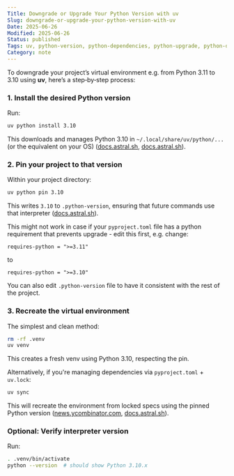 ```yaml
---
Title: Downgrade or Upgrade Your Python Version with uv
Slug: downgrade-or-upgrade-your-python-version-with-uv
Date: 2025-06-26
Modified: 2025-06-26
Status: published
Tags: uv, python-version, python-dependencies, python-upgrade, python-downgrade, python-version
Category: note
---
```


To downgrade your project’s virtual environment e.g. from Python 3.11 to 3.10 using **uv**, here’s a step‑by‑step process:

### 1. Install the desired Python version

Run:

```bash
uv python install 3.10
```

This downloads and manages Python 3.10 in `~/.local/share/uv/python/...` (or the equivalent on your OS) ([docs.astral.sh](https://docs.astral.sh/uv/guides/projects/?utm_source=chatgpt.com "Working on projects | uv - Astral Docs"), [docs.astral.sh](https://docs.astral.sh/uv/concepts/python-versions/?utm_source=chatgpt.com "Python versions | uv - Astral Docs")).

### 2. Pin your project to that version

Within your project directory:

```bash
uv python pin 3.10
```

This writes `3.10` to `.python-version`, ensuring that future commands use that interpreter ([docs.astral.sh](https://docs.astral.sh/uv/?utm_source=chatgpt.com "uv - Astral Docs")).

This might not work in case if your `pyproject.toml` file has a python requirement that prevents upgrade - edit this first, e.g. change:
```
requires-python = ">=3.11"
```
to
```
requires-python = ">=3.10"
```

You can also edit `.python-version` file to have it consistent with the rest of the project.

###  3. Recreate the virtual environment

The simplest and clean method:

```bash
rm -rf .venv
uv venv
```

This creates a fresh venv using Python 3.10, respecting the pin.

Alternatively, if you're managing dependencies via `pyproject.toml` + `uv.lock`:

```bash
uv sync
```

This will recreate the environment from locked specs using the pinned Python version ([news.ycombinator.com](https://news.ycombinator.com/item?id=43903914&utm_source=chatgpt.com "uv is the way. https://docs.astral.sh/uv/ Sadly it appears that people ..."), [docs.astral.sh](https://docs.astral.sh/uv/getting-started/features/?utm_source=chatgpt.com "Features | uv - Astral Docs")).

### Optional: Verify interpreter version

Run:

```bash
. .venv/bin/activate
python --version  # should show Python 3.10.x
```

